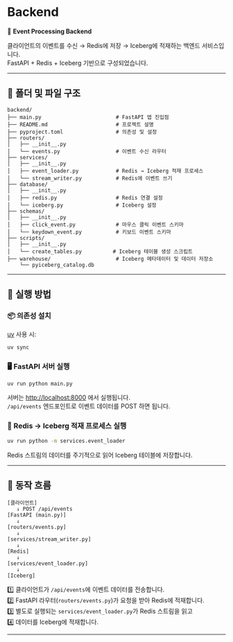 # Backend

🎯 **Event Processing Backend**

클라이언트의 이벤트를 수신 → Redis에 저장 → Iceberg에 적재하는 백엔드 서비스입니다.  
FastAPI + Redis + Iceberg 기반으로 구성되었습니다.

---

## 📂 폴더 및 파일 구조

```
backend/
├── main.py                        # FastAPI 앱 진입점
├── README.md                      # 프로젝트 설명
├── pyproject.toml                 # 의존성 및 설정
├── routers/
│   ├── __init__.py
│   └── events.py                  # 이벤트 수신 라우터
├── services/
│   ├── __init__.py
│   ├── event_loader.py            # Redis → Iceberg 적재 프로세스
│   └── stream_writer.py           # Redis에 이벤트 쓰기
├── database/
│   ├── __init__.py
│   ├── redis.py                   # Redis 연결 설정
│   └── iceberg.py                 # Iceberg 설정
├── schemas/
│   ├── __init__.py
│   ├── click_event.py             # 마우스 클릭 이벤트 스키마
│   └── keydown_event.py           # 키보드 이벤트 스키마
├── scripts/
│   ├── __init__.py
│   └── create_tables.py          # Iceberg 테이블 생성 스크립트
├── warehouse/                     # Iceberg 메타데이터 및 데이터 저장소
    └── pyiceberg_catalog.db
```

---

## 🚀 실행 방법

### 📦 의존성 설치

[uv](https://github.com/astral-sh/uv) 사용 시:
```bash
uv sync
```

### 🖥 FastAPI 서버 실행

```bash
uv run python main.py
```

서버는 [http://localhost:8000](http://localhost:8000) 에서 실행됩니다.  
`/api/events` 엔드포인트로 이벤트 데이터를 POST 하면 됩니다.

### 📄 Redis → Iceberg 적재 프로세스 실행

```bash
uv run python -m services.event_loader
```

Redis 스트림의 데이터를 주기적으로 읽어 Iceberg 테이블에 저장합니다.

---

## 🔗 동작 흐름

```
[클라이언트]
   ↓ POST /api/events
[FastAPI (main.py)]
   ↓
[routers/events.py]
   ↓
[services/stream_writer.py]
   ↓
[Redis]
   ↓
[services/event_loader.py]
   ↓
[Iceberg]
```

1️⃣ 클라이언트가 `/api/events`에 이벤트 데이터를 전송합니다.  
2️⃣ FastAPI 라우터(`routers/events.py`)가 요청을 받아 Redis에 적재합니다.  
3️⃣ 별도로 실행되는 `services/event_loader.py`가 Redis 스트림을 읽고  
4️⃣ 데이터를 Iceberg에 적재합니다.

---
